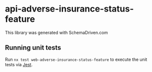 
# api-adverse-insurance-status-feature

This library was generated with SchemaDriven.com

## Running unit tests

Run `nx test web-adverse-insurance-status-feature` to execute the unit tests via [Jest](https://jestjs.io).

